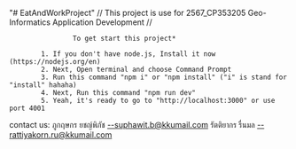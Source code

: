 "# EatAndWorkProject" 
// This project is use for 2567_CP353205 Geo-Informatics Application Development //

                    To get start this project*
            
            1. If you don't have node.js, Install it now (https://nodejs.org/en)
            2. Next, Open terminal and choose Command Prompt
            3. Run this command "npm i" or "npm install" ("i" is stand for "install" hahaha)
            4. Next, Run this command "npm run dev"
            5. Yeah, it's ready to go to "http://localhost:3000" or use port 4001

contact us:
ภูกฤษกร ยชญ์พิภัช --suphawit.b@kkumail.com
รัตติยากร รื่นมล    --rattiyakorn.ru@kkumail.com